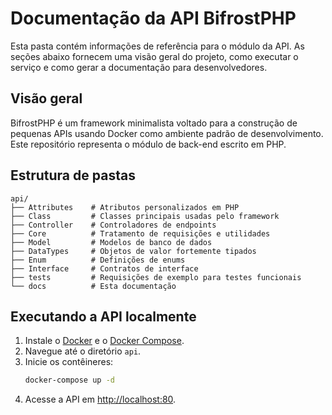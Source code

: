 # Documentação da API BifrostPHP

Esta pasta contém informações de referência para o módulo da API. As seções abaixo fornecem uma visão geral do projeto, como executar o serviço e como gerar a documentação para desenvolvedores.

## Visão geral

BifrostPHP é um framework minimalista voltado para a construção de pequenas APIs usando Docker como ambiente padrão de desenvolvimento. Este repositório representa o módulo de back-end escrito em PHP.

## Estrutura de pastas

```
api/
├── Attributes    # Atributos personalizados em PHP
├── Class         # Classes principais usadas pelo framework
├── Controller    # Controladores de endpoints
├── Core          # Tratamento de requisições e utilidades
├── Model         # Modelos de banco de dados
├── DataTypes     # Objetos de valor fortemente tipados
├── Enum          # Definições de enums
├── Interface     # Contratos de interface
├── tests         # Requisições de exemplo para testes funcionais
└── docs          # Esta documentação
```

## Executando a API localmente

1. Instale o [Docker](https://docs.docker.com/get-docker/) e o [Docker Compose](https://docs.docker.com/compose/install/).
2. Navegue até o diretório `api`.
3. Inicie os contêineres:
   ```bash
   docker-compose up -d
   ```
4. Acesse a API em [http://localhost:80](http://localhost:80).
